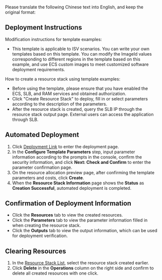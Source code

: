 Please translate the following Chinese text into English, and keep the original format:
## Deployment Instructions
Modification instructions for template examples:
- This template is applicable to ISV scenarios. You can write your own templates based on this template. You can modify the ImageId values corresponding to different regions in the template based on this example, and use ECS custom images to meet customized software deployment requirements.

How to create a resource stack using template examples:
- Before using the template, please ensure that you have enabled the ECS, SLB, and RAM services and obtained authorization.
- Click "Create Resource Stack" to deploy, fill in or select parameters according to the description of the parameters.
- After the resource stack is created, query the SLB IP through the resource stack output page. External users can access the application through SLB.

## Automated Deployment
1. Click [Deployment Link](https://ros.console.aliyun.com/region/stacks/create?templateUrl=https://ros-public-templates.oss-cn-hangzhou.aliyuncs.com/ros-templates/examples/isv/existing-vpc-slb-ecs-isv.yml&hideStepRow=true&hideStackConfig=true&pageTitle=&isSimplified=true&balanceIntercept=true) to enter the deployment page.
2. In the **Configure Template Parameters** step, input parameter information according to the prompts in the console, confirm the security information, and click **Next: Check and Confirm** to enter the parameter confirmation page.
3. On the resource allocation preview page, after confirming the template parameters and costs, click **Create**.
4. When the **Resource Stack Information** page shows the **Status** as **Creation Successful**, automated deployment is completed.

## Confirmation of Deployment Information
- Click the **Resources** tab to view the created resources.
- Click the **Parameters** tab to view the parameter information filled in when creating the resource stack.
- Click the **Outputs** tab to view the output information, which can be used for deployment verification.

## Clearing Resources
1. In the [Resource Stack List](https://ros.console.aliyun.com/region/stacks), select the resource stack created earlier.
2. Click **Delete** in the **Operations** column on the right side and confirm to delete all created resources with one click. 